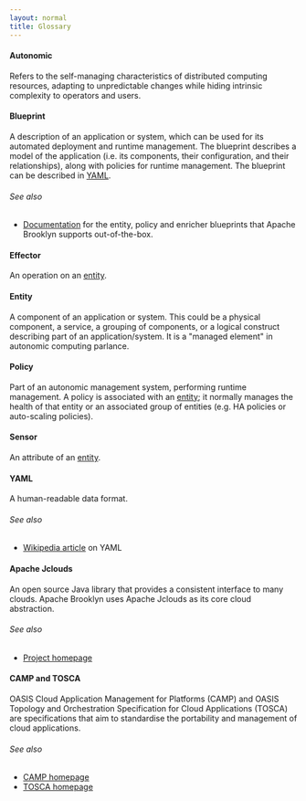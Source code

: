 ```yaml
---
layout: normal
title: Glossary
---
```


[//]: # (Abusing link groups to write comments that are not rendered in the document..)
[//]: # (The links below reference the id attributes generated for the headers.)
[//]: # (For example, the Autonomic section can be referred to with a link to #autonomic.)
[//]: # (So if you alter any of the headers you should update the relevant link group too.)

[autonomic]: #autonomic
[blueprint]: #blueprint
[effector]: #effector
[entity]: #entity
[policy]: #policy
[sensor]: #sensor
[YAML]: #yaml

[//]: # (Note: Autonomic and blueprint section could link to learnmore page.)


#### Autonomic

Refers to the self-managing characteristics of distributed computing resources,
adapting to unpredictable changes while hiding intrinsic complexity to
operators and users.


#### Blueprint

A description of an application or system, which can be used for its automated
deployment and runtime management. The blueprint describes a model of the
application (i.e. its components, their configuration, and their
relationships), along with policies for runtime management. The blueprint can
be described in [YAML][].

###### See also
* [Documentation]({{site.url}}/learnmore/catalog/index.html) for the entity,
  policy and enricher blueprints that Apache Brooklyn supports out-of-the-box.


#### Effector

An operation on an [entity][].


#### Entity

A component of an application or system. This could be a physical component, a
service, a grouping of components, or a logical construct describing part of an
application/system. It is a "managed element" in autonomic computing parlance.


#### Policy

Part of an autonomic management system, performing runtime management. A policy
is associated with an [entity][]; it normally manages the health of that entity
or an associated group of entities (e.g. HA policies or auto-scaling policies).


#### Sensor

An attribute of an [entity][].


#### YAML

A human-readable data format.

###### See also
* [Wikipedia article](http://en.wikipedia.org/wiki/YAML) on YAML


#### Apache Jclouds

An open source Java library that provides a consistent interface to many
clouds. Apache Brooklyn uses Apache Jclouds as its core cloud abstraction.

###### See also
* [Project homepage](https://jclouds.apache.org/)


#### CAMP and TOSCA

OASIS Cloud Application Management for Platforms (CAMP) and OASIS Topology and
Orchestration Specification for Cloud Applications (TOSCA) are specifications
that aim to standardise the portability and management of cloud applications.

###### See also
* [CAMP homepage](https://www.oasis-open.org/committees/tc_home.php?wg_abbrev=camp)
* [TOSCA homepage](https://www.oasis-open.org/committees/tc_home.php?wg_abbrev=tosca)


